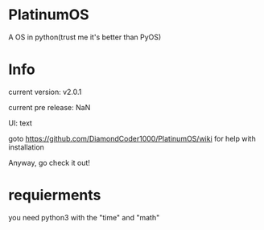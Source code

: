 # PlatinumOS
A OS in python(trust me it's better than PyOS)
# Info
current version: v2.0.1

current pre release: NaN

UI: text

goto https://github.com/DiamondCoder1000/PlatinumOS/wiki for help with installation

Anyway, go check it out!

# requierments
you need python3 with the "time" and "math"

